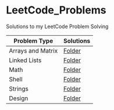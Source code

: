 # LeetCode_Problems

Solutions to my LeetCode Problem Solving

|Problem Type|Solutions|
|--------------|--------|
|Arrays and Matrix|[Folder](https://github.com/HarshOza36/LeetCode_Problems/tree/main/Arrays%20and%20Matrix)|
|Linked Lists|[Folder](https://github.com/HarshOza36/LeetCode_Problems/tree/main/Linked%20List)|
|Math|[Folder](https://github.com/HarshOza36/LeetCode_Problems/tree/main/Math)|
|Shell|[Folder](https://github.com/HarshOza36/LeetCode_Problems/tree/main/Shell)|
|Strings|[Folder](https://github.com/HarshOza36/LeetCode_Problems/tree/main/String)|
|Design|[Folder](https://github.com/HarshOza36/LeetCode_Problems/tree/main/Design)|